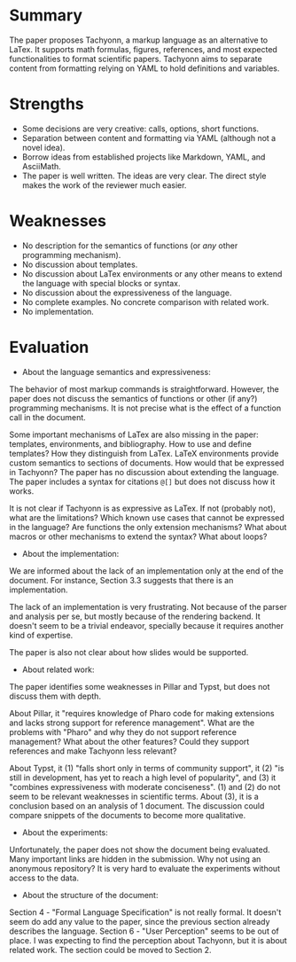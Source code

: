# Summary

The paper proposes Tachyonn, a markup language as an alternative to LaTex.
It supports math formulas, figures, references, and most expected
functionalities to format scientific papers.
Tachyonn aims to separate content from formatting relying on YAML to hold
definitions and variables.

# Strengths

- Some decisions are very creative: calls, options, short functions.
- Separation between content and formatting via YAML (although not a novel
  idea).
- Borrow ideas from established projects like Markdown, YAML, and AsciiMath.
- The paper is well written. The ideas are very clear. The direct style makes
  the work of the reviewer much easier.

# Weaknesses

- No description for the semantics of functions (or *any* other programming
  mechanism).
- No discussion about templates.
- No discussion about LaTex environments or any other means to extend the
  language with special blocks or syntax.
- No discussion about the expressiveness of the language.
- No complete examples. No concrete comparison with related work.
- No implementation.

# Evaluation

- About the language semantics and expressiveness:

The behavior of most markup commands is straightforward.
However, the paper does not discuss the semantics of functions or other (if
any?) programming mechanisms.
It is not precise what is the effect of a function call in the document.

Some important mechanisms of LaTex are also missing in the paper: templates,
environments, and bibliography.
How to use and define templates? How they distinguish from LaTex.
LaTeX environments provide custom semantics to sections of documents.
How would that be expressed in Tachyonn?
The paper has no discussion about extending the language.
The paper includes a syntax for citations `@[]` but does not discuss how it
works.

It is not clear if Tachyonn is as expressive as LaTex.
If not (probably not), what are the limitations? Which known use cases that
cannot be expressed in the language?
Are functions the only extension mechanisms? What about macros or other
mechanisms to extend the syntax?
What about loops?

- About the implementation:

We are informed about the lack of an implementation only at the end of the
document.
For instance, Section 3.3 suggests that there is an implementation.

The lack of an implementation is very frustrating.
Not because of the parser and analysis per se, but mostly because of the
rendering backend.
It doesn't seem to be a trivial endeavor, specially because it requires another
kind of expertise.

The paper is also not clear about how slides would be supported.

- About related work:

The paper identifies some weaknesses in Pillar and Typst, but does not discuss
them with depth.

About Pillar, it "requires knowledge of Pharo code for making extensions
and lacks strong support for reference management".
What are the problems with "Pharo" and why they do not support reference
management? What about the other features? Could they support references and
make Tachyonn less relevant?

About Typst, it (1) "falls short only in terms of community support", it (2)
"is still in development, has yet to reach a high level of popularity", and (3)
it "combines expressiveness with moderate conciseness".
(1) and (2) do not seem to be relevant weaknesses in scientific terms.
About (3), it is a conclusion based on an analysis of 1 document.
The discussion could compare snippets of the documents to become more
qualitative.

- About the experiments:

Unfortunately, the paper does not show the document being evaluated.
Many important links are hidden in the submission.
Why not using an anonymous repository?
It is very hard to evaluate the experiments without access to the data.

- About the structure of the document:

Section 4 - "Formal Language Specification" is not really formal.
It doesn't seem do add any value to the paper, since the previous section
already describes the language.
Section 6 - "User Perception" seems to be out of place. I was expecting to find
the perception about Tachyonn, but it is about related work. The section could
be moved to Section 2.

